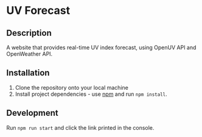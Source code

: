 # UV Forecast
## Description

A website that provides real-time UV index forecast, using OpenUV API and OpenWeather API. 

## Installation
1. Clone the repository onto your local machine
1. Install project dependencies - use [npm](https://www.npmjs.com) and run `npm install`.

## Development
Run `npm run start` and click the link printed in the console.
